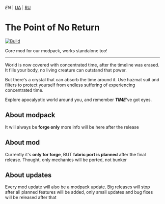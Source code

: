 _EN_ | [UA](/README_UA.md) | [RU](/README_RU.md)

# The Point of No Return
[![Build](https://github.com/4SV-Studio/The-Point-Of-No-Return/actions/workflows/gradle.yml/badge.svg)](https://github.com/4SV-Studio/The-Point-Of-No-Return/actions/workflows/gradle.yml)

Core mod for our modpack, works standalone too!

---

World is now covered with concentrated time, after the timeline was erased. 
It fills your body, no living creature can outstand that power. 

But there's a crystal that can absorb the time around it. 
Use hazmat suit and filters to protect yourself from endless suffering of experiencing concentrated time.

Explore apocalyptic world around you, and remember _**TIME**_'ve got eyes.

## About modpack
It will always be **forge only**
more info will be here after the release 


## About mod
Currently it's **only for forge**, BUT **fabric port is planned** after the final release. Thought, only mechanics will be ported, not bunker

## About updates
Every mod update will also be a modpack update. Big releases will stop after all planned features will be added, only small updates and bug fixes will be released after that